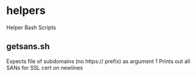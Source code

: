 # helpers
Helper Bash Scripts

## getsans.sh
Expects file of subdomains (no https:// prefix) as argument 1
Prints out all SANs for SSL cert on newlines
